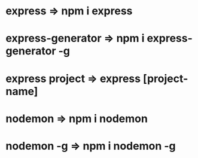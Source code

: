 # express => npm i express

# express-generator => npm i express-generator -g

# express project => express [project-name]

# nodemon => npm i nodemon

# nodemon -g => npm i nodemon -g
